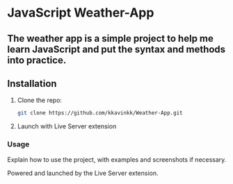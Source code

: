 # JavaScript Weather-App

## The weather app is a simple project to help me learn JavaScript and put the syntax and methods into practice.

## Installation
1. Clone the repo:
   ```bash
   git clone https://github.com/kkavinkk/Weather-App.git

2. Launch with Live Server extension

### **Usage**
Explain how to use the project, with examples and screenshots if necessary.




Powered and launched by the Live Server extension.
